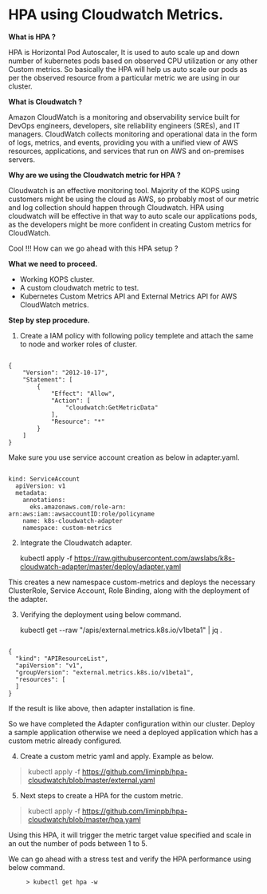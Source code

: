 # HPA using Cloudwatch Metrics.

**What is HPA ?** 

HPA is Horizontal Pod Autoscaler, It is used to auto scale up and down number of kubernetes pods based on observed CPU utilization or any other Custom metrics. So basically the HPA will help us auto scale our pods as per the observed resource from a particular metric we are using in our cluster. 

**What is Cloudwatch ?** 

Amazon CloudWatch is a monitoring and observability service built for DevOps engineers, developers, site reliability engineers (SREs), and IT managers. CloudWatch collects monitoring and operational data in the form of logs, metrics, and events, providing you with a unified view of AWS resources, applications, and services that run on AWS and on-premises servers.

**Why are we using the Cloudwatch metric for HPA ?**  

Cloudwatch is an effective monitoring tool. Majority of the KOPS using customers might be using the cloud as AWS, so probably most of our metric and log collection should happen through Cloudwatch. HPA using cloudwatch will be effective in that way to auto scale our applications pods, as the developers might be more confident in creating Custom metrics for CloudWatch. 

Cool !!!  How can we go ahead with this HPA setup ?

**What we need to proceed.** 

 * Working KOPS cluster.
 * A custom cloudwatch metric to test. 
 * Kubernetes Custom Metrics API and External Metrics API for AWS CloudWatch metrics.
 



**Step by step procedure.**  

1. Create a IAM policy with following policy templete and attach the same to node and worker roles of cluster.

```

{
    "Version": "2012-10-17",
    "Statement": [
        {
            "Effect": "Allow",
            "Action": [
                "cloudwatch:GetMetricData"
            ],
            "Resource": "*"
        }
    ]
}    

```



Make sure you use service account creation as below in adapter.yaml.

```

kind: ServiceAccount
  apiVersion: v1
  metadata:
    annotations:
      eks.amazonaws.com/role-arn: arn:aws:iam::awsaccountID:role/policyname
    name: k8s-cloudwatch-adapter
    namespace: custom-metrics

```



2. Integrate the Cloudwatch adapter. 

    kubectl apply -f https://raw.githubusercontent.com/awslabs/k8s-cloudwatch-adapter/master/deploy/adapter.yaml

This creates a new namespace custom-metrics and deploys the necessary ClusterRole, Service Account, Role Binding, along with the deployment of the adapter.

 3. Verifying the deployment using below command. 


    kubectl get --raw "/apis/external.metrics.k8s.io/v1beta1" | jq .

```

{
  "kind": "APIResourceList",
  "apiVersion": "v1",
  "groupVersion": "external.metrics.k8s.io/v1beta1",
  "resources": [
  ]
}

```


If the result is like above, then adapter installation is fine. 

So we have completed the Adapter configuration within our cluster. 
Deploy a sample application otherwise we need a deployed application which has a custom metric already configured. 

  4. Create a custom metric yaml and apply. Example as below.

  > kubectl apply -f https://github.com/liminpb/hpa-cloudwatch/blob/master/external.yaml


  5. Next steps to create a HPA for the custom metric. 

  > kubectl apply -f https://github.com/liminpb/hpa-cloudwatch/blob/master/hpa.yaml


Using this HPA, it will trigger the metric target value specified and scale  in an out the number of pods between 1 to 5.

We can go ahead with a stress test and verify the HPA performance using below command. 

		 > kubectl get hpa -w





